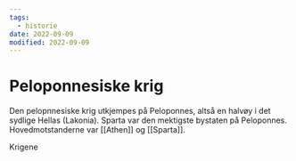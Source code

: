 ```yaml
---
tags: 
  - historie
date: 2022-09-09
modified: 2022-09-09
---
```

# Peloponnesiske krig
Den pelopnnesiske krig utkjempes på Peloponnes, altså en halvøy i det sydlige Hellas (Lakonia). Sparta var den mektigste bystaten på Peloponnes. Hovedmotstanderne var [[Athen]] og [[Sparta]]. 

Krigene 
